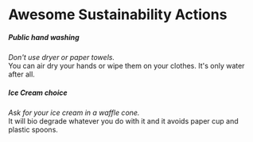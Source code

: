 # Awesome Sustainability Actions

##### Public hand washing
*Don't use dryer or paper towels.*  
You can air dry your hands or wipe them on your clothes. It's only water after all.
  
##### Ice Cream choice
*Ask for your ice cream in a waffle cone.*  
It will bio degrade whatever you do with it and it avoids paper cup and plastic spoons.



